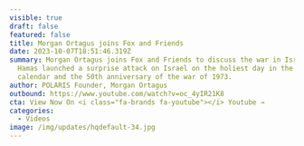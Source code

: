 ```yaml
---
visible: true
draft: false
featured: false
title: Morgan Ortagus joins Fox and Friends
date: 2023-10-07T18:51:46.319Z
summary: Morgan Ortagus joins Fox and Friends to discuss the war in Israel.
  Hamas launched a surprise attack on Israel on the holiest day in the Jewish
  calendar and the 50th anniversary of the war of 1973.
author: POLARIS Founder, Morgan Ortagus
outbound: https://www.youtube.com/watch?v=oc_4yIR21K8
cta: View Now On <i class="fa-brands fa-youtube"></i> Youtube →
categories:
  - Videos
image: /img/updates/hqdefault-34.jpg
---
```


